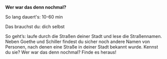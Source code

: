**Wer war das denn nochmal?**

So lang dauert's:	10-60 min

Das brauchst du: dich selbst

So geht’s: laufe durch die Straßen deiner Stadt und lese die Straßennamen. Neben Goethe und Schiller findest du sicher noch andere Namen von Personen, nach denen eine Straße in deiner Stadt bekannt wurde. Kennst du sie? Wer war das denn nochmal? Finde es heraus! 
